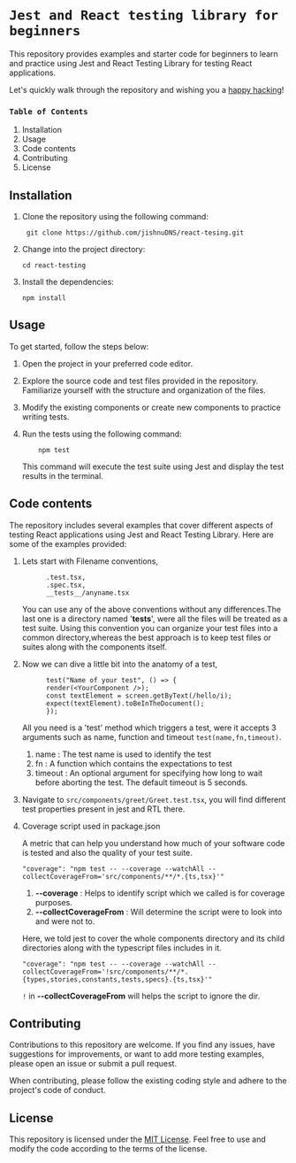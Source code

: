 # `Jest and React testing library for beginners`

This repository provides examples and starter code for beginners to learn and practice using Jest and React Testing Library for testing React applications.

Let's quickly walk through the repository and wishing you a [happy hacking]()!

### `Table of Contents`

1. Installation
2. Usage
3. Code contents
4. Contributing
5. License

## Installation

1.  Clone the repository using the following command:

         git clone https://github.com/jishnuDNS/react-tesing.git

2.  Change into the project directory:

        cd react-testing

3.  Install the dependencies:

        npm install

## Usage

To get started, follow the steps below:

1.  Open the project in your preferred code editor.
2.  Explore the source code and test files provided in the repository. Familiarize yourself with the structure and organization of the files.
3.  Modify the existing components or create new components to practice writing tests.
4.  Run the tests using the following command:

            npm test

    This command will execute the test suite using Jest and display the test results in the terminal.

## Code contents

The repository includes several examples that cover different aspects of testing React applications using Jest and React Testing Library. Here are some of the examples provided:

1.  Lets start with Filename conventions,

              .test.tsx,
              .spec.tsx,
              __tests__/anyname.tsx

    You can use any of the above conventions without any differences.The last one is a directory named '**tests**', were all the files will be treated as a test suite. Using this convention you can organize your test files into a common directory,whereas the best approach is to keep test files or suites along with the components itself.

2)  Now we can dive a little bit into the anatomy of a test,

              test("Name of your test", () => {
              render(<YourComponent />);
              const textElement = screen.getByText(/hello/i);
              expect(textElement).toBeInTheDocument();
              });

    All you need is a 'test' method which triggers a test, were it accepts 3 arguments such as name, function and timeout `test(name,fn,timeout)`.

    1. name : The test name is used to identify the test
    2. fn : A function which contains the expectations to test
    3. timeout : An optional argument for specifying how long to wait before aborting the test. The default timeout is 5 seconds.

3. Navigate to `src/components/greet/Greet.test.tsx`, you will find different test properties present in jest and RTL there.

4)  Coverage script used in package.json

    A metric that can help you understand how much of your software code is tested and also the quality of your test suite.

        "coverage": "npm test -- --coverage --watchAll --collectCoverageFrom='src/components/**/*.{ts,tsx}'"

    1. **--coverage** : Helps to identify script which we called is for coverage purposes.
    2. **--collectCoverageFrom** : Will determine the script were to look into and were not to.

    Here, we told jest to cover the whole components directory and its child directories along with the typescript files includes in it.

        "coverage": "npm test -- --coverage --watchAll --collectCoverageFrom='!src/components/**/*.{types,stories,constants,tests,specs}.{ts,tsx}'"

    `!` in **--collectCoverageFrom** will helps the script to ignore the dir.

## Contributing

Contributions to this repository are welcome. If you find any issues, have suggestions for improvements, or want to add more testing examples, please open an issue or submit a pull request.

When contributing, please follow the existing coding style and adhere to the project's code of conduct.

## License

This repository is licensed under the [MIT License]("https://www.google.com"). Feel free to use and modify the code according to the terms of the license.
